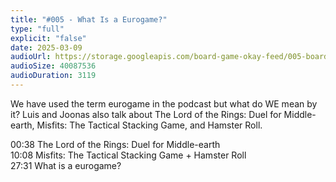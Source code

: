 ```yaml
---
title: "#005 - What Is a Eurogame?"
type: "full"
explicit: "false"
date: 2025-03-09
audioUrl: https://storage.googleapis.com/board-game-okay-feed/005-board-game-okay.mp3
audioSize: 40087536
audioDuration: 3119
---
```


We have used the term eurogame in the podcast but what do WE mean by it? Luis and Joonas also talk about The Lord of the Rings: Duel for Middle-earth, Misfits: The Tactical Stacking Game, and Hamster Roll.

00:38 The Lord of the Rings: Duel for Middle-earth\
10:08 Misfits: The Tactical Stacking Game + Hamster Roll\
27:31 What is a eurogame?
